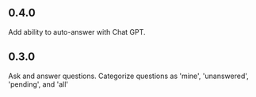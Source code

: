 ## 0.4.0

Add ability to auto-answer with Chat GPT.

## 0.3.0

Ask and answer questions. Categorize questions as 'mine', 'unanswered', 'pending', and 'all'
